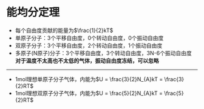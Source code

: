 # 能均分定理
- 每个自由度贡献的能量为$\frac{1}{2}kT$
- 单原子分子：3个平移自由度，0个转动自由度，0个振动自由度
- 双原子分子：3个平移自由度，2个转动自由度，1个振动自由度
- 多原子(N原子)分子：3个平移自由度，3个转动自由度，3N-6个振动自由度
**对于温度不太高也不太低的气体，振动自由度冻结，可以忽略**
---
- 1mol理想单原子分子气体，内能为$U = \frac{3}{2}N_{A}kT = \frac{3}{2}RT$
- 1mol理想双原子分子气体，内能为$U = \frac{5}{2}N_{A}kT = \frac{5}{2}RT$

